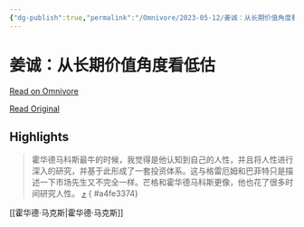 ```yaml
---
{"dg-publish":true,"permalink":"/Omnivore/2023-05-12/姜诚：从长期价值角度看低估/"}
---
```



# 姜诚：从长期价值角度看低估

[Read on Omnivore](https://omnivore.app/me/5-10-18810a388c7)

[Read Original](https://xueqiu.com/2107541144/250042989)

## Highlights

> 霍华德马科斯最牛的时候，我觉得是他认知到自己的人性，并且将人性进行深入的研究，并基于此形成了一套投资体系。这与格雷厄姆和巴菲特只是描述一下市场先生又不完全一样。芒格和霍华德马科斯更像，他也花了很多时间研究人性。 [⤴️](https://omnivore.app/me/5-10-18810a388c7#a4fe3374-7c11-4aa1-9419-45dbaf8aed12) 
{ #a4fe3374}


[[霍华德·马克斯\|霍华德·马克斯]]
